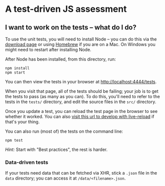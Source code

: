 # A test-driven JS assessment

## I want to work on the tests – what do I do?

To use the unit tests, you will need to install Node – you can do this via the
[download page](http://nodejs.org/#download) or using
[Homebrew](http://mxcl.github.com/homebrew/) if you are on a Mac. On Windows you might need to restart after installing Node.

After Node has been installed, from this directory, run:

```
npm install
npm start
```

You can then view the tests in your browser at
[http://localhost:4444/tests](http://localhost:4444/tests).

When you visit that page, all of the tests should be failing; your job is to
get the tests to pass (as many as you can). To do this, you'll need to refer to the tests in the `tests/` directory, and edit the source files in the `src/` directory.

Once you update a test, you can reload the test page in the browser to see
whether it worked. You can also [visit this url to develop with live-reload](http://localhost:4444/webpack-dev-server/tests) if that's your thing.

You can also run (most of) the tests on the command line:

```
npm test
```

*Hint:* Start with "Best practices", the rest is harder.


### Data-driven tests

If your tests need data that can be fetched via XHR, stick a `.json` file in
the `data` directory; you can access it at `/data/<filename>.json`.
